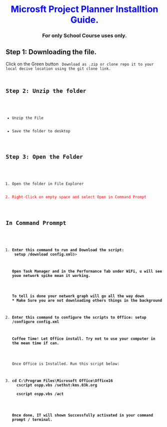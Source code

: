 <h1 style="color:blue;" align="center" >Microsft Project Planner Installtion Guide.</h1>
<h3 align="center">For only School Course uses only.</h3>
<h2>Step 1: Downloading the file.</h2>
<p>Click on the Green button <Code> Download as .zip or clone repo it to your local decive location using the git clone link.</p>
<h2>Step 2: Unzip the folder</h2>
<ul>
  <li>Unzip the File</li>
  <li>Save the folder to desktop</li>
</ul>
<h2>Step 3: Open the Folder</h2>
<ol>
  <li>Open the folder in File Explorer</li>
  <li style="color:red;">Right-Click on empty space and select Open in Command Prompt</li>
</ol>
<h2>In Command Prommpt</h2>
<ol>
  <li><b>Enter this command to run and Download the script: <br> setup /download config.xml</b>b></li>
  <p><strong>Open Task Manager and in the Performance Tab under WiFi, u will see youe network spike mean it working.</strong></p>
  <p><strong>To tell is done your network graph will go all the way down <br>* Make Sure you are not downloading others things in the background</strong></p>
  <li><b>Enter this command to configure the scripts to Office: setup /configure config.xml</b></li>
  <p><strong>Coffee Time! Let Office install. Try not to use your computer in the mean time if can.</strong></p>
  <p>Once Office is Installed. Run this script below:</p>
  <li><b>cd C:\Program Files\Microsoft Office\Office16
  cscript ospp.vbs /sethst:kms.03k.org</br>
  cscript ospp.vbs /act
  </b></li>
  <p><strong>Once done, IT will shown Successfully activated in your command prompt / terminal.</strong></p>
</ol>
